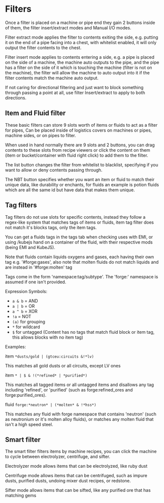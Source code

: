 # Filters
Once a filter is placed on a machine or pipe end they gain 2 buttons inside of them, the filter insert/extract modes and Manual I/O modes.

Filter extract mode applies the filter to contents exiting the side, e.g. putting it on the end of a pipe facing into a chest, with whitelist enabled, it will only output the filter contents to the chest.

Filter insert mode applies to contents entering a side, e.g. a pipe is placed on the side of a machine, the machine auto outputs to the pipe, and the pipe has a filter on the side of it which is touching the machine (filter is not on the machine), the filter will allow the machine to auto output into it if the filter contents match the machine auto output.

If not caring for directional filtering and just want to block something through passing a point at all, use filter Insert/extract to apply to both directions.
## Item and Fluid filter
These basic filters can store 9 slots worth of items or fluids to act as a filter for pipes, 
Can be placed inside of logistics covers on machines or pipes, machine sides, or on pipes to filter.

When used in hand normally there are 9 slots and 2 buttons, you can drag contents to these slots from recipe viewers or click the content on them (item or bucket/container with fluid right click) to add them to the filter.

The list button changes the filter from whitelist to blacklist, specifying if you want to allow or deny contents passing through.

The NBT button specifies whether you want an item or fluid to match their unique data, like durability or enchants, for fluids an example is potion fluids which are all the same id but have data that makes them unique.
## Tag filters
Tag filters do not use slots for specific contents, instead they follow a regex-like system that matches tags of items or fluids, item tag filter does not match it's blocks tags, only the item tags.

You can get a fluids tags in the tags tab when checking uses with EMI, or using /kubejs hand on a container of the fluid, with their respective mods (being EMI and KubeJS).

Note that fluids contain liquids oxygens and gases, each having their own tag e.g. '#forge:gases', also note that molten fluids do not match liquids and are instead in '#forge:molten' tag

Tags come in the form 'namespace:tag/subtype'.
The 'forge:' namespace is assumed if one isn't provided.

Expression Symbols:

- `a & b` = AND
- `a | b` = OR
- `a ^ b` = XOR
- `!a` = NOT
- `(a)` for grouping
- `*` for wildcard
- `$` for untagged (Content has no tags that match fluid block or item tag,
this allows blocks with no item tag)

Examples:

item `*dusts/gold | (gtceu:circuits &!*lv)`

This matches all gold dusts or all circuits, except LV ones

item `* | $ & !(*refined* | *purified*)`

This matches all tagged items or all untagged items and disallows any tag including 'refined', or 'purified' (such as forge:refined_ores and forge:purified_ores).

fluid `forge:*neutron* | (*molten* & !*hss*)`

This matches any fluid with forge namespace that contains 'neutron'  (such as neutronium or it's molten alloy fluids), or matches any molten fluid that isn't a high speed steel.


## Smart filter

The smart filter filters items by machine recipes, you can click the machine to cycle between electrolyzer, centrifuge, and sifter.

Electrolyzer mode allows items that can be electrolyzed, like ruby dust

Centrifuge mode allows items that can be centrifuged, such as impure dusts, purified dusts, undoing mixer dust recipes, or redstone.

Sifter mode allows items that can be sifted, like any purified ore that has matching gems



